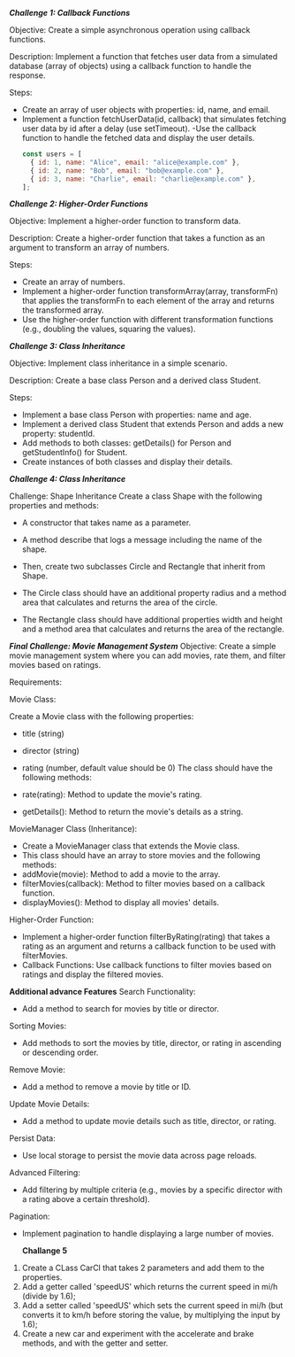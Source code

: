 **_Challenge 1: Callback Functions_**

Objective: Create a simple asynchronous operation using callback functions.

Description: Implement a function that fetches user data from a simulated database (array of objects) using a callback function to handle the response.

Steps:

- Create an array of user objects with properties: id, name, and email.
- Implement a function fetchUserData(id, callback) that simulates fetching user data by id after a delay (use setTimeout).
  -Use the callback function to handle the fetched data and display the user details.
  ```js
  const users = [
    { id: 1, name: "Alice", email: "alice@example.com" },
    { id: 2, name: "Bob", email: "bob@example.com" },
    { id: 3, name: "Charlie", email: "charlie@example.com" },
  ];
  ```

**_Challenge 2: Higher-Order Functions_**

Objective: Implement a higher-order function to transform data.

Description: Create a higher-order function that takes a function as an argument to transform an array of numbers.

Steps:

- Create an array of numbers.
- Implement a higher-order function transformArray(array, transformFn) that applies the transformFn to each element of the array and returns the transformed array.
- Use the higher-order function with different transformation functions (e.g., doubling the values, squaring the values).

**_Challenge 3: Class Inheritance_**

Objective: Implement class inheritance in a simple scenario.

Description: Create a base class Person and a derived class Student.

Steps:

- Implement a base class Person with properties: name and age.
- Implement a derived class Student that extends Person and adds a new property: studentId.
- Add methods to both classes: getDetails() for Person and getStudentInfo() for Student.
- Create instances of both classes and display their details.

**_Challenge 4: Class Inheritance_**

Challenge: Shape Inheritance
Create a class Shape with the following properties and methods:

- A constructor that takes name as a parameter.
- A method describe that logs a message including the name of the shape.
- Then, create two subclasses Circle and Rectangle that inherit from Shape.

- The Circle class should have an additional property radius and a method area that calculates and returns the area of the circle.
- The Rectangle class should have additional properties width and height and a method area that calculates and returns the area of the rectangle.

**_Final Challenge: Movie Management System_**
Objective:
Create a simple movie management system where you can add movies, rate them, and filter movies based on ratings.

Requirements:

Movie Class:

Create a Movie class with the following properties:

- title (string)
- director (string)
- rating (number, default value should be 0)
  The class should have the following methods:

- rate(rating): Method to update the movie's rating.
- getDetails(): Method to return the movie's details as a string.

MovieManager Class (Inheritance):

- Create a MovieManager class that extends the Movie class.
- This class should have an array to store movies and the following methods:
- addMovie(movie): Method to add a movie to the array.
- filterMovies(callback): Method to filter movies based on a callback function.
- displayMovies(): Method to display all movies' details.

Higher-Order Function:

- Implement a higher-order function filterByRating(rating) that takes a rating as an argument and returns a callback function to be used with filterMovies.
- Callback Functions:
  Use callback functions to filter movies based on ratings and display the filtered movies.

**Additional advance Features**
Search Functionality:

- Add a method to search for movies by title or director.

Sorting Movies:

- Add methods to sort the movies by title, director, or rating in ascending or descending order.

Remove Movie:

- Add a method to remove a movie by title or ID.

Update Movie Details:

- Add a method to update movie details such as title, director, or rating.

Persist Data:

- Use local storage to persist the movie data across page reloads.

Advanced Filtering:

- Add filtering by multiple criteria (e.g., movies by a specific director with a rating above a certain threshold).

Pagination:

- Implement pagination to handle displaying a large number of movies.

  **Challange 5**

1. Create a CLass CarCl that takes 2 parameters and add them to the properties.
2. Add a getter called 'speedUS' which returns the current speed in mi/h (divide by 1.6);
3. Add a setter called 'speedUS' which sets the current speed in mi/h (but converts it to km/h before storing the value, by multiplying the input by 1.6);
4. Create a new car and experiment with the accelerate and brake methods, and with the getter and setter.
